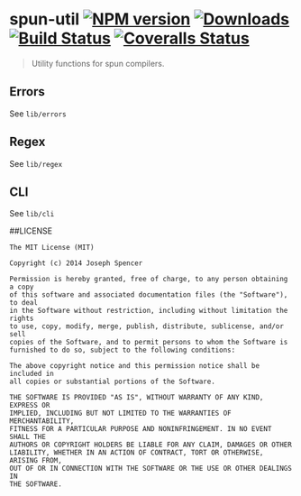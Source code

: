 # spun-util [![NPM version][npm-image]][npm-url] [![Downloads][downloads-image]][npm-url] [![Build Status][travis-image]][travis-url] [![Coveralls Status][coveralls-image]][coveralls-url]
> Utility functions for spun compilers.

## Errors

See `lib/errors`

## Regex

See `lib/regex`

## CLI

See `lib/cli`

##LICENSE
``````
The MIT License (MIT)

Copyright (c) 2014 Joseph Spencer

Permission is hereby granted, free of charge, to any person obtaining a copy
of this software and associated documentation files (the "Software"), to deal
in the Software without restriction, including without limitation the rights
to use, copy, modify, merge, publish, distribute, sublicense, and/or sell
copies of the Software, and to permit persons to whom the Software is
furnished to do so, subject to the following conditions:

The above copyright notice and this permission notice shall be included in
all copies or substantial portions of the Software.

THE SOFTWARE IS PROVIDED "AS IS", WITHOUT WARRANTY OF ANY KIND, EXPRESS OR
IMPLIED, INCLUDING BUT NOT LIMITED TO THE WARRANTIES OF MERCHANTABILITY,
FITNESS FOR A PARTICULAR PURPOSE AND NONINFRINGEMENT. IN NO EVENT SHALL THE
AUTHORS OR COPYRIGHT HOLDERS BE LIABLE FOR ANY CLAIM, DAMAGES OR OTHER
LIABILITY, WHETHER IN AN ACTION OF CONTRACT, TORT OR OTHERWISE, ARISING FROM,
OUT OF OR IN CONNECTION WITH THE SOFTWARE OR THE USE OR OTHER DEALINGS IN
THE SOFTWARE.
``````

[downloads-image]: http://img.shields.io/npm/dm/spun-util.svg
[npm-url]: https://npmjs.org/package/spun-util
[npm-image]: http://img.shields.io/npm/v/spun-util.svg

[travis-url]: https://travis-ci.org/spunjs/spun-util
[travis-image]: http://img.shields.io/travis/spunjs/spun-util.svg

[coveralls-url]: https://coveralls.io/r/spunjs/spun-util
[coveralls-image]: http://img.shields.io/coveralls/spunjs/spun-util/master.svg
